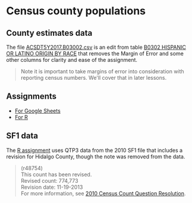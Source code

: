 # Census county populations

## County estimates data

The file [ACSDT5Y2017.B03002.csv](ACSDT5Y2017.B03002.csv?raw=true) is an edit from table [B0302 HISPANIC OR LATINO ORIGIN BY RACE](https://data.census.gov/cedsci/table?q=Race%20and%20Ethnicity%20hispanic&lastDisplayedRow=20&table=B03002&tid=ACSDT1Y2017.B03002&t=Race%20and%20Ethnicity&hidePreview=true&g=0400000US48.050000) that removes the Margin of Error and some other columns for clarity and ease of the assignment.

> Note it is important to take margins of error into consideration with reporting census numbers. We'll cover that in later lessons.

## Assignments

- [For Google Sheets](rubric-gs.md)
- [For R](rubric-r.md)

## SF1 data

The [R assignment](rubric-r.md) uses QTP3 data from the 2010 SF1 file that includes a revision for Hidalgo County, though the note was removed from the data.

> (r48754)\
> This count has been revised.\
> Revised count: 774,773\
> Revision date: 11-19-2013\
> For more information, see [2010 Census Count Question Resolution](https://www.census.gov/prod/cen2010/notes/errata.pdf).
